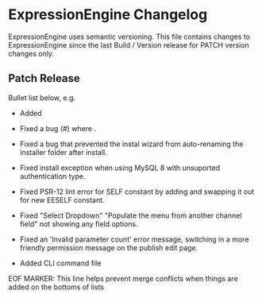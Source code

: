 # ExpressionEngine Changelog

ExpressionEngine uses semantic versioning. This file contains changes to ExpressionEngine since the last Build / Version release for PATCH version changes only.

## Patch Release

Bullet list below, e.g.
   - Added <new feature>
   - Fixed a bug (#<linked issue number>) where <bug behavior>.

   - Fixed a bug that prevented the instal wizard from auto-renaming the installer folder after install.
   - Fixed install exception when using MySQL 8 with unsuported authentication type.
   - Fixed PSR-12 lint error for SELF constant by adding and swapping it out for new EESELF constant.
   - Fixed "Select Dropdown" "Populate the menu from another channel field" not showing any field options.
   - Fixed an 'Invalid parameter count' error message, switching in a more friendly permission message on the publish edit page.
   - Added CLI command file

EOF MARKER: This line helps prevent merge conflicts when things are
added on the bottoms of lists
